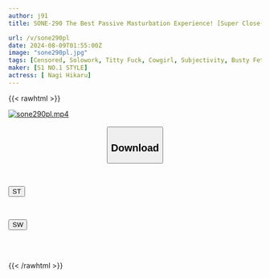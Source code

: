 ```yaml
---
author: j91
title: SONE-290 The Best Passive Masturbation Experience! [Super Close-up ASMR Subjective View, Condescending Dirty Talk Ejaculation Management JOI, Powerful Boobs Video] Beautiful K-cup Sister's Extreme Penis Support Nagi Hikaru

url: /v/sone290pl
date: 2024-08-09T01:55:00Z
image: "sone290pl.jpg"
tags: [Censored, Solowork, Titty Fuck, Cowgirl, Subjectivity, Busty Fetish, Masturbation Support	]
maker: [S1 NO.1 STYLE]
actress: [ Nagi Hikaru]
---
```



{{< rawhtml >}}

<div class="video" data-videoid="YwZapXrKZ4Uv0jD">
    <a href="javascript:;">
        <img src="/v/sone290pl/sone290pl.jpg" width="WIDTH" height="HEIGHT" alt="sone290pl.mp4" loading="lazy">
    </a>
</div>

<script type="text/javascript" src="https://j91.asia/asset/on-demand-st.js"></script>

<br>
  <link rel="stylesheet" href="https://j91.asia/asset/bs5.css">
  
  <center>
  <button class="btn btn-primary" type="button" data-bs-toggle="collapse" data-bs-target=".multi-collapse" aria-expanded="false" aria-controls="multiCollapseExample1 multiCollapseExample2"><h2>Download</h2></button></center>
</p>
<div class="row">
  <div class="col">
    <div class="collapse multi-collapse" id="multiCollapseExample1">
      <div class="card card-body">
	      	      <br>
<div class="buttons">  
<p><a href="/v/sone290pl/st.html" target="_blank"><button class="btn-hover color-3"><i class="fa fa-download"></i> ST</button></a></p></div>
    </div>
  </div>
</div>
  <div class="col">
    <div class="collapse multi-collapse" id="multiCollapseExample2">
      <div class="card card-body">
	      <br>
<div class="buttons">
<p><a href="/v/sone290pl/sw.html" target="_blank"><button class="btn-hover color-2"><i class="fa fa-download"></i> SW</button></a></p></div>
<br><br>
      </div>
    </div>
  </div>
</div>

{{< /rawhtml >}}